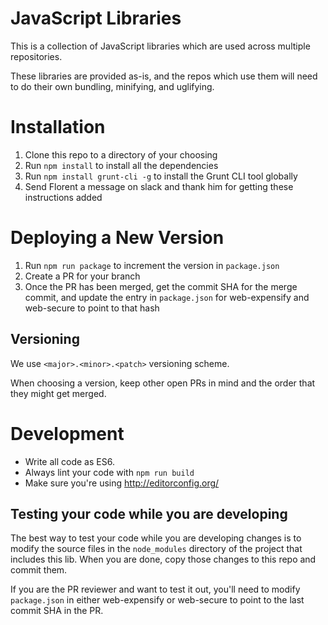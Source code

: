 # JavaScript Libraries
This is a collection of JavaScript libraries which are used across multiple repositories.

These libraries are provided as-is, and the repos which use them will need to do their own bundling, minifying, and uglifying.

# Installation

1. Clone this repo to a directory of your choosing
2. Run `npm install` to install all the dependencies
3. Run `npm install grunt-cli -g` to install the Grunt CLI tool globally
4. Send Florent a message on slack and thank him for getting these instructions added

# Deploying a New Version

1. Run `npm run package` to increment the version in `package.json`
1. Create a PR for your branch
2. Once the PR has been merged, get the commit SHA for the merge commit, and update the entry in `package.json` for web-expensify and web-secure to point to that hash

## Versioning
We use `<major>.<minor>.<patch>` versioning scheme.

When choosing a version, keep other open PRs in mind and the order that they might get merged.

# Development
* Write all code as ES6.
* Always lint your code with `npm run build`
* Make sure you're using http://editorconfig.org/

## Testing your code while you are developing
The best way to test your code while you are developing changes is to modify the source files in the `node_modules` directory of the project that includes this lib. When you are done, copy those changes to this repo and commit them.

If you are the PR reviewer and want to test it out, you'll need to modify `package.json` in either web-expensify or web-secure to point to the last commit SHA in the PR.
